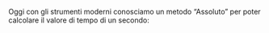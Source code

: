 Oggi con gli strumenti moderni conosciamo un metodo “Assoluto” per poter calcolare il valore di tempo di un secondo: